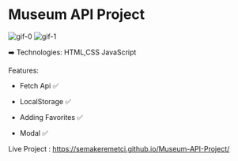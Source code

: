 # Museum API Project
![gif-0](https://user-images.githubusercontent.com/89296753/223132031-98e32c68-1461-457e-98c0-a5a334539bd9.gif)
![gif-1](https://user-images.githubusercontent.com/89296753/223132756-f576d1e8-2a3f-483a-aac1-48c291f71994.gif)

➡️ Technologies: HTML,CSS JavaScript

Features:

- Fetch Api ✅

- LocalStorage ✅

- Adding Favorites ✅

- Modal ✅

Live Project : https://semakeremetci.github.io/Museum-API-Project/
